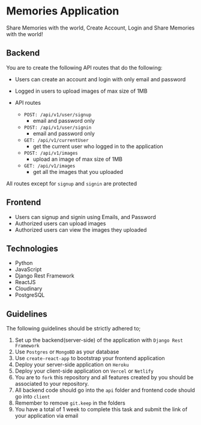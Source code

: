 # Memories Application

Share Memories with the world, Create Account, Login and Share Memories with the world!

## Backend

You are to create the following API routes that do the following:

- Users can create an account and login with only email and password
- Logged in users to upload images of max size of 1MB

- API routes
  - `POST: /api/v1/user/signup`
    - email and password only
  - `POST: /api/v1/user/signin`
    - email and password only
  - `GET: /api/v1/currentUser`
    - get the current user who logged in to the application
  - `POST: /api/v1/images`
    - upload an image of max size of 1MB
  - `GET: /api/v1/images`
    - get all the images that you uploaded

All routes except for `signup` and `signin` are protected

## Frontend

- Users can signup and signin using Emails, and Password
- Authorized users can upload images
- Authorized users can view the images they uploaded

## Technologies

- Python
- JavaScript
- Django Rest Framework
- ReactJS
- Cloudinary
- PostgreSQL

## Guidelines

The following guidelines should be strictly adhered to;

1. Set up the backend(server-side) of the application with `Django Rest Framework`
2. Use `Postgres` or `MongoBD` as your database
3. Use `create-react-app` to bootstrap your frontend application
4. Deploy your server-side application on `Heroku`
5. Deploy your client-side application on `Vercel` or `Netlify`
6. You are to `fork` this repository and all features created by you should be \
   associated to your repository.
7. All backend code should go into the `api` folder and frontend code should go into `client`
8. Remember to remove `git.keep` in the folders
9. You have a total of 1 week to complete this task and submit the link of your application via email
